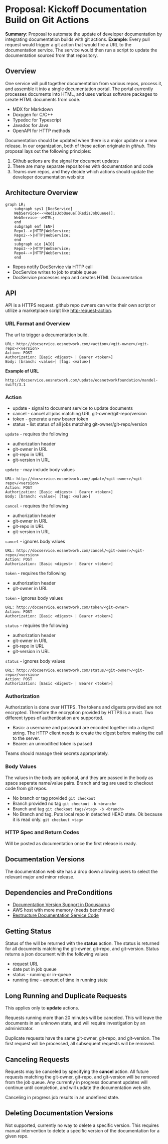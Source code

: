# Proposal: Kickoff Documentation Build on Git Actions

**Summary**: Proposal to automate the update of developer documentation by integrating documentation builds with git actions. 
**Example**: Every pull request would trigger a git action that would fire a URL to the documentation service. The service would then run a script to update the documentation sourced from that repository. 

## Overview

One service will pull together documentation from various repos, process it, and assemble it into a single documentation portal. The portal currently processes documents into HTML, and uses various software packages to create HTML documents from code.
* MDX for Markdown
* Doxygen for C/C++
* Typedoc for Typescript
* Javadoc for Java
* OpenAPI for HTTP methods 

Documentation should be updated when there is a major update or a new release. In our organization, both of these action originate in *github*. This proposal lays out the following principles:
1. Github actions are the signal for document updates
2. There are many separate repositories with documentation and code 
3. Teams own repos, and they decide which actions should update the developer documentation web site

## Architecture Overview
```mermaid
graph LR;
    subgraph sys1 [DocService]
    WebService<-->RedisJobQueue[(RedisJobQueue)];
    WebService-->HTML;
    end
    subgraph enf [ENF]
    Repo1-->|HTTP|WebService;
    Repo2-->|HTTP|WebService;
    end
    subgraph aio [AIO]
    Repo3-->|HTTP|WebService;
    Repo4-->|HTTP|WebService;
    end
```

* Repos notify DocService via HTTP call
* DocService writes to job to stable queue
* DocService processes repo and creates HTML Documentation

## API
API is a HTTPS request. github repo owners can write their own script or utilize a marketplace script like [http-request-action](https://github.com/fjogeleit/http-request-action). 

### URL Format and Overview

The url to trigger a documentation build. 
```
URL: http://docservice.eosnetwork.com/<action>/<git-owner>/<git-repo>/<version>
Action: POST
Authorization: [Basic <digest> | Bearer <token>] 
Body: [branch: <value>] [tag: <value>]
```

**Example of URL**
```
http://docservice.eosnetwork.com/update/eosnetworkfoundation/mandel-swift/3.1
```

### Action
* update - signal to document service to update documents
* cancel - cancel all jobs matching URL git-owner/git-repo/version
* token - generate a new bearer token
* status - list status of all jobs matching git-owner/git-repo/version

`update` - requires the following
* authorization header
* git-owner in URL
* git-repo in URL
* git-version in URL

`update` - may include body values
```
URL: http://docservice.eosnetwork.com/update/<git-owner>/<git-repo>/<version>
Action: POST
Authorization: [Basic <digest> | Bearer <token>] 
Body: [branch: <value>] [tag: <value>]
```

`cancel` - requires the following
* authorization header
* git-owner in URL
* git-repo in URL
* git-version in URL

`cancel` - ignores body values
```
URL: http://docservice.eosnetwork.com/cancel/<git-owner>/<git-repo>/<version>
Action: POST
Authorization: [Basic <digest> | Bearer <token>] 
```

`token` - requires the following
* authorization header
* git-owner in URL

`token` - ignores body values
```
URL: http://docservice.eosnetwork.com/token/<git-owner>
Action: POST
Authorization: [Basic <digest> | Bearer <token>] 
```

`status` - requires the following
* authorization header
* git-owner in URL
* git-repo in URL
* git-version in URL

`status` - ignores body values
```
URL: http://docservice.eosnetwork.com/status/<git-owner>/<git-repo>/<version>
Action: POST
Authorization: [Basic <digest> | Bearer <token>] 
```

### Authorization

Authorization is done over HTTPS. The tokens and digests provided are not encrypted. Therefore the encryption provided by HTTPS is a must. Two different types of authentication are supported.
* Basic: a username and password are encoded together into a digest string. The HTTP client needs to create the digest before making the call to the server.
* Bearer: an unmodified token is passed

Teams should manage their secrets appropriately. 

### Body Values
The values in the body are optional, and they are passed in the body as space seperate name/value pairs. Branch and tag are used to checkout code from git repos. 
* No branch or tag provided
`git checkout`
* Branch provided no tag
`git checkout -b <branch>`
* Branch and tag 
`git checkout tags/<tag> -b <branch>`
* No Branch and tag. Puts local repo in detached HEAD state. Ok because it is read only.
`git checkout <tag>`

### HTTP Spec and Return Codes

Will be posted as documentation once the first release is ready.

## Documentation Versions 

The documentation web site has a drop down allowing users to select the relevant major and minor release.

## Dependencies and PreConditions 

* [Documentation Version Support in Docusaurus](https://github.com/eosnetworkfoundation/devdocs/issues/7)
* AWS host with more memory (needs benchmark)
* [Restructure Documentation Service Code](https://github.com/eosnetworkfoundation/devdocs/issues/3)

## Getting Status

Status of the will be returned with the **status** action. The status is returned for all documents matching the git-owner, git-repo, and git-version. Status returns a json document with the following values
* request URL
* date put in job queue
* status - running or in-queue 
* running time - amount of time in running state

## Long Running and Duplicate Requests

This applies only to **update** actions.

Requests running more than 20 minutes will be canceled. This will leave the documents in an unknown state, and will require investigation by an administrator.

Duplicate requests have the same git-owner, git-repo, and git-version. The first request will be processed, all subsequent requests will be removed. 

## Canceling Requests

Requests may be canceled by specifying the **cancel** action. All future requests matching the git-owner, git-repo, and git-version will be removed from the job queue. Any currently in progress document updates will continue until completion, and will update the documentation web site. 

Canceling in progress job results in an undefined state. 

## Deleting Documentation Versions
Not supported, currently no way to delete a specific version. This requires manual intervention to delete a specific version of the documentation for a given repo. 
